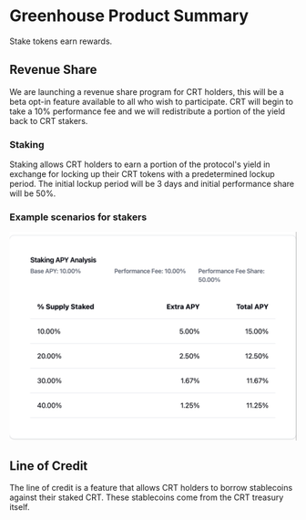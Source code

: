 # Greenhouse Product Summary

Stake tokens earn rewards.

## Revenue Share

We are launching a revenue share program for CRT holders, this will be a beta opt-in feature available to all who wish to participate. CRT will begin to take a 10% performance fee and we will redistribute a portion of the yield back to CRT stakers.

### Staking

Staking allows CRT holders to earn a portion of the protocol's yield in exchange for locking up their CRT tokens with a predetermined lockup period. The initial lockup period will be 3 days and initial performance share will be 50%.

### Example scenarios for stakers
![Stake Apy](./stake-apy.png)

## Line of Credit

The line of credit is a feature that allows CRT holders to borrow stablecoins against their staked CRT. These stablecoins come from the CRT treasury itself.
